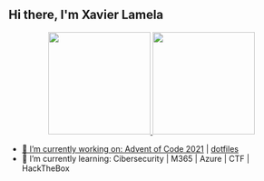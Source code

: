## Hi there, I'm Xavier Lamela
<!--
**sirArthurDayne/sirArthurDayne** is a ✨ _special_ ✨ repository because its `README.md` (this file) appears on your GitHub profile.
Here are some ideas to get you started:
-->
<div align="center">
  <a href="https://github.com/sirArthurDayne">
  <img height="180em" src="https://github-readme-stats.vercel.app/api?username=sirArthurDayne&show_icons=true&theme=gruvbox&include_all_commits=true&count_private=true"/>
  <img height="180em" src="https://github-readme-stats.vercel.app/api/top-langs/?username=sirArthurDayne&layout=compact&langs_count=7&theme=gruvbox"/>
</div>

<div>
    <ul>
        <li>🔭 I’m currently working on: <a href="https://github.com/sirArthurDayne/aoc2021">Advent of Code 2021</a> | <a href="https://github.com/sirArthurDayne/dotfiles">dotfiles</a> </li>
        <li> 🌱 I’m currently learning: Cibersecurity | M365 | Azure | CTF | HackTheBox </li>
    <!-- - 👯 I’m looking to collaborate on: -->
    <!-- - 🤔 I’m looking for help with ... -->
    <!-- - 📫 How to reach me: xavierivan2000@hotmail.com -->
    <!-- - ⚡ Fun fact: I love making creative coding with GLSL. -->
    </ul>
</div>
